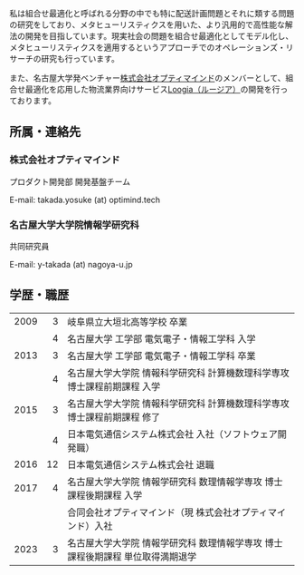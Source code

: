 私は組合せ最適化と呼ばれる分野の中でも特に配送計画問題とそれに類する問題の研究をしており、メタヒューリスティクスを用いた、より汎用的で高性能な解法の開発を目指しています。現実社会の問題を組合せ最適化としてモデル化し、メタヒューリスティクスを適用するというアプローチでのオペレーションズ・リサーチの研究も行っています。

また、名古屋大学発ベンチャー[株式会社オプティマインド](https://www.optimind.tech/)のメンバーとして、組合せ最適化を応用した物流業界向けサービス[Loogia（ルージア）](https://loogia.jp/)の開発を行っております。

## 所属・連絡先

### 株式会社オプティマインド

プロダクト開発部 開発基盤チーム

E-mail: takada.yosuke (at) optimind.tech

### 名古屋大学大学院情報学研究科

共同研究員

E-mail: y-takada (at) nagoya-u.jp

## 学歴・職歴

|      |    |                                                                                |
|-----:|---:|:-------------------------------------------------------------------------------|
| 2009 | 3  | 岐阜県立大垣北高等学校 卒業                                                    |
|      | 4  | 名古屋大学 工学部 電気電子・情報工学科 入学                                    |
| 2013 | 3  | 名古屋大学 工学部 電気電子・情報工学科 卒業                                    |
|      | 4  | 名古屋大学大学院 情報科学研究科 計算機数理科学専攻 博士課程前期課程 入学       |
| 2015 | 3  | 名古屋大学大学院 情報科学研究科 計算機数理科学専攻 博士課程前期課程 修了       |
|      | 4  | 日本電気通信システム株式会社 入社（ソフトウェア開発職）                        |
| 2016 | 12 | 日本電気通信システム株式会社 退職                                              |
| 2017 | 4  | 名古屋大学大学院 情報学研究科 数理情報学専攻 博士課程後期課程 入学             |
|      |    | 合同会社オプティマインド（現 株式会社オプティマインド）入社                    |
| 2023 | 3  | 名古屋大学大学院 情報学研究科 数理情報学専攻 博士課程後期課程 単位取得満期退学 |
